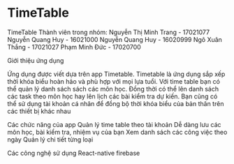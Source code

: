 # TimeTable
TimeTable
Thành viên trong nhóm:
Nguyễn Thị Minh Trang - 17021077
Nguyễn Quang Huy - 16021000
Nguyễn Quang Huy - 16020999
Ngô Xuân Thắng - 17021027
Phạm Minh Đức - 17020700

Giới thiệu ứng dụng

Ứng dụng được viết dựa trên app Timetable. Timetable là ứng dụng sắp xếp thời khóa biểu hoàn hảo và phù hợp với mọi lựa tuổi. Với time table bạn có thể quản lý danh sách sách các môn học. Đồng thời có thể lên danh sách các task theo môn học hay lên lịch các bài kiểm tra dự kiến. Bạn cũng có thể sử dụng tài khoản cá nhân để đồng bộ thời khóa biểu của bản thân trên các thiết bị khác nhau

Các chức năng của app
Quản lý time table theo tài khoản
Dễ dàng lưu các môn học, bài kiểm tra, nhiệm vụ của bạn
Xem danh sách các công việc theo ngày
Quản lý chi tiết từng loại

Các công nghệ sử dụng
React-native
firebase
